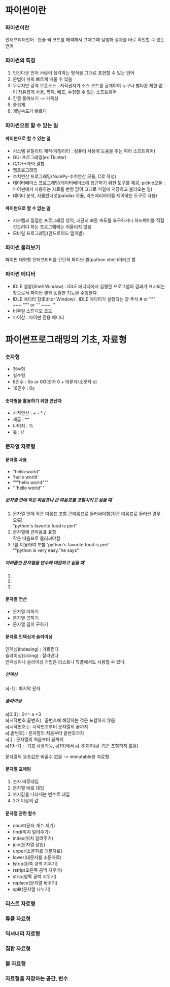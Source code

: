 # 파이썬이란

### 파이썬이란
인터프리터언어 : 한줄 씩 코드를 해석해서 그때그때 실행해 결과를 바로 확인할 수 있는 언어

### 파이썬의 특징
1. 인간다운 언어
사람이 생각하는 방식을 그대로 표현할 수 있는 언어
2. 문법이 쉬워 빠르게 배울 수 있음
3. 무료지만 강력
오픈소스 : 저작권자가 소스 코드를 공개하여 누구나 별다른 제한 없이 자유롭게 사용, 복제, 배포, 수정할 수 있는 소프트웨어
4. 간결
들여쓰기 -> 가독성
5. 즐겁게
6. 개발속도가 빠르다

### 파이썬으로 할 수 있는 일
#### 파이썬으로 할 수 있는 일
- 시스템 유틸리티 제작(유틸리티 : 컴퓨터 사용에 도움을 주는 여러 소프트웨어)
- GUI 프로그래밍(ex Tkinter)
- C/C++과의 결합
- 웹프로그래밍
- 수치연산 프로그래밍(NumPy-수치연산 모듈, C로 작성)
- 데이터베이스 프로그래밍(데이터베이스에 접근하기 위한 도구를 제공, pickle모듈 : 파이썬에서 사용하는 자료를 변형 없이 그대로 파일에 저장하고 불러오는 일)
- 데이터 분석, 사물인터넷(pandas 모듈, 라즈베리파이를 제어하는 도구로 사용)
#### 파이썬으로 할 수 없는 일
- 시스템과 밀접한 프로그래밍 영역, 대단히 빠른 속도를 요구하거나 하드웨어를 직접 건드려야 하는 프로그램에는 어울리지 않음
- 모바일 프로그래밍(안드로이드 앱개발)

### 파이썬 둘러보기
파이썬 대화형 인터프리터를 간단히 파이썬 셸(puthon shell)이라고 함

### 파이썬 에디터
- IDLE 셸창(Shell Window) : IDLE 에디터에서 실행한 프로그램의 결과가 표시되는 창으로서 파이썬 셸과 동일한 기능을 수행한다.
- IDLE 에디터 창(Editor Window) : IDLE 에디터가 실행되는 창
주석 # or """ ~~~ """ or ''' ~~~ '''    
- 비주얼 스튜디오 코드
- 파이참 : 파이썬 전용 에디터

# 파이썬프로그래밍의 기초, 자료형
### 숫자형
- 정수형
- 실수형
- 8진수 : 0o or 0O(숫자 0 + 대문자/소문자 o)
- 16진수 : 0x
#### 숫자형을 활용하기 위한 연산자
- 사칙연산 : + - * /
- 제곱 : **
- 나머지 : %
- 몫 : //


### 문자열 자료형
#### 문자열 사용
- "hello world"
- 'hello world'
- """hello world"""
- '''hello world'''
##### 문자열 안에 작은 따옴표나 큰 따옴표를 포함시키고 싶을 때
1. 문자열 안에 작은 따옴표 포함
큰따옴표로 둘러싸야함(작은 따옴표로 둘러싼 경우 오류)   
"python's favorite food is perl"   
2. 문자열에 큰따옴표 표함   
작은 따옴표로 둘러싸야함
3. \를 이용하여 포함
'python\'s favorite food is perl'   
"\"python is very easy.\"he says"

##### 여러줄인 문자열을 변수에 대입하고 싶을 때
1.
2.
3.

#### 문자열 연산
- 문자열 더하기
- 문자열 곱하기
- 문자열 길이 구하기


#### 문자열 인덱싱과 슬라이싱
인덱싱(indexing) : 가르킨다   
슬라이싱(slicing) : 잘라낸다   
인덱싱이나 슬라이싱 기법은 리스트나 튜플에서도 사용할 수 있다.
##### 인덱싱
a[-1] : 마지막 문자
##### 슬라이싱
a[0:3] : 0<= a <3    
a[시작번호:끝번호] : 끝번호에 해당하는 것은 포함하지 않음    
a[시작번호:] : 시작번호부터 문자열의 끝까지    
a[:끝번호] : 문자열의 처음부터 끝번호까지   
a[:] : 문자열의 처음부터 끝까지   
a[19:-7] : -기호 사용가능, a[19]에서 a[-8]까지(a[-7]은 포함하지 않음)   

문자열의 요솟값은 바꿀수 없음 -> immutable한 자료형   

#### 문자열 포매팅
1. 숫자 바로대입
2. 문자열 바로 대입
3. 숫자값을 나타내는 변수로 대입
4. 2개 이상의 값 


#### 문자열 관련 함수
- count(문자 개수 세기)
- find(위치 알려주기)
- index(위치 알려주기)
- join(문자열 삽입)
- upper(소문자를 대문자로)
- lower(대문자를 소문자로)
- lstrip(왼쪽 공백 지우기)
- rstrip(오른쪽 공백 지우기)
- strip(양쪽 공백 지우기)
- replace(문자열 바꾸기)
- split(문자열 나누기)

### 리스트 자료형
### 튜플 자료형
### 딕셔너리 자료형
### 집합 자료형
### 불 자료형
### 자료형을 저장하는 공간, 변수
